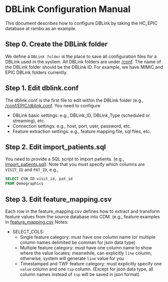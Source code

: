 # DBLink Configuration Manual

This document describes how to configure DBLink by taking the HC_EPIC database at rambo as an example.

## Step 0. Create the DBLink folder
We define a `DBLink folder` is the place to save all configuration files for a DBLink used in the system. All DBLink folders are under [/conf](../tree/master/conf). The name of the DBLink folder should be the DBLink ID. For example, we have MIMIC and EPIC DBLink folders currently.

## Step 1. Edit dblink.conf
The dblink.conf is the first file to edit within the DBLink folder (e.g., [/conf/EPIC/dblink.conf](../tree/master/conf/EPIC/dblink.conf). You need to configure

* DBLink basic settings: e.g., DBLink_ID, DBLink_Type (scheduled or streaming), etc.
* Connection settings: e.g., host, port, user, password, etc.
* Feature extraction settings: e.g., feature mapping file, sql files, etc.

## Step 2. Edit import_patients.sql
You need to provide a SQL script to import patients. (e.g., [import_patients.sql](../tree/master/conf/EPIC/import_patients.sql)). Note that you must specify which columns are `VISIT_ID` and `PAT_ID`, e.g., 

```sql
SELECT CSN_ID visit_id, pat_id
FROM Demographics
```

## Step 3. Edit feature_mapping.csv
Each row in the feature_mapping.csv defines how to extract and transform feature values from the source database into CDM. (e.g., feature examples in [feature_mapping.csv](../tree/master/conf/EPIC/feature_mapping.csv)
Notes:
* SELECT_COLS: 
  + Single feature category: must have one column name (or multiple column names delimited be comman for json data type)
  + Multiple feature category: must have one column name to show where the value locates; meanwhile, can explicitly `line` column, otherwise, system will generate `line` value for you
  + Timestamped and TWF feature category: must explicitly specify one `value` column and one `tsp` column. (Except for json data type, all column names instead of `tsp` will be saved in json format)
  

